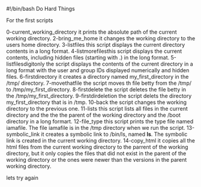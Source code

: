 #!/bin/bash
Do Hard Things

For the first scripts

0-current_working_directory it prints the absolute path of the current working directory.
2-bring_me_home it changes the working directory to the users home directory.
3-listfiles this script displays the current directory contents in a long format.
4-listmorefilesthis script displays the current contents, including hidden files (starting with .) in the long format.
5-listfilesdigitonly the script displays the contents of the current directory in a long format with the user and group IDs displayed numerically and hidden files.
6-firstdirectory it creates a directory named my_first_directory in the /tmp/ directory.
7-movethatfile the script moves th file betty from the /tmp/ to /tmp/my_first_directory.
8-firstdelete the script deletes the file betty in the /tmp/my_first_directory.
9-firstdirdeletion the script delets the directory my_first_directory that is in /tmp.
10-back the script changes the working directory to the previous one.
11-lists this script lists all files in the current directory and the the the parent of the working directory and the /boot directory in a long formart.
12-file_type this script prints the type file named iamafile. The file iamafile is in the /tmp directory when we run the script.
13-symbolic_link it creates a symbolic link to /bin/ls, named __ls__. The symbolic link is created in the current working directory.
14-copy_html it copies all the html files from the current working directory to the parrent of the working directory, but  it only copies the files that did not exist in the parent of the working directory or the ones were newer than the versions in the parent working directory.

lets try again
